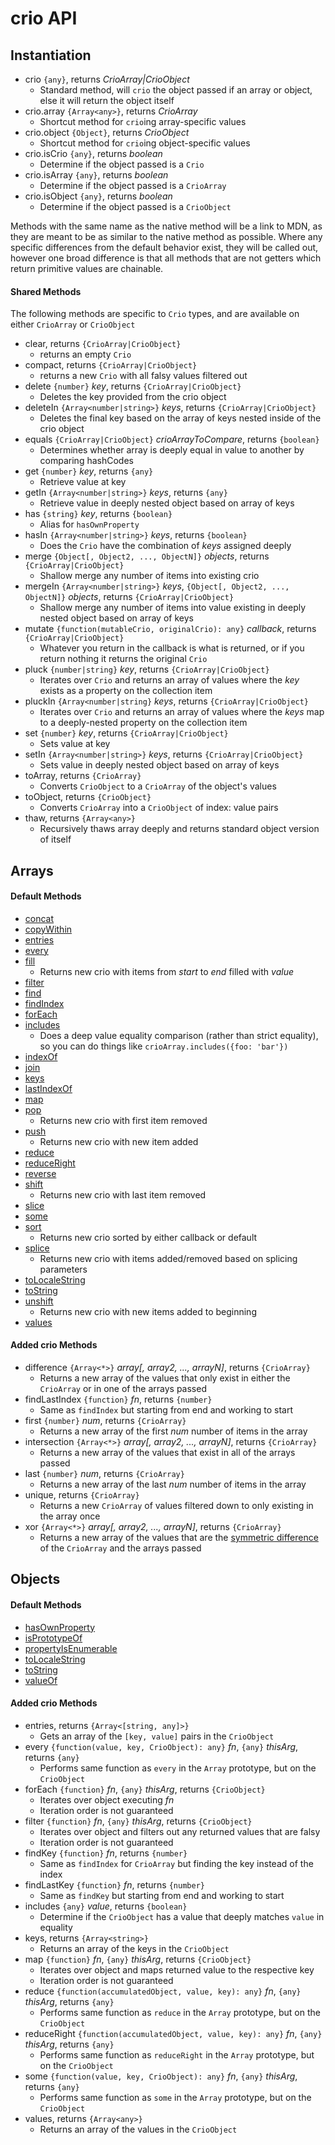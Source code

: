 # crio API

## Instantiation

* crio `{any}`, returns *CrioArray|CrioObject*
    * Standard method, will `crio` the object passed if an array or object, else it will return the object itself
* crio.array `{Array<any>}`, returns *CrioArray*
    * Shortcut method for `crio`ing array-specific values
* crio.object `{Object}`, returns *CrioObject*
    * Shortcut method for `crio`ing object-specific values
* crio.isCrio `{any}`, returns *boolean*
    * Determine if the object passed is a `Crio`
* crio.isArray `{any}`, returns *boolean*
    * Determine if the object passed is a `CrioArray`
* crio.isObject `{any}`, returns *boolean*
    * Determine if the object passed is a `CrioObject`

Methods with the same name as the native method will be a link to MDN, as they are meant to be as similar to the native method as possible. Where any specific differences from the default behavior exist, they will be called out, however one broad difference is that all methods that are not getters which return primitive values are chainable.

#### Shared Methods

The following methods are specific to `Crio` types, and are available on either `CrioArray` or `CrioObject`
* clear, returns `{CrioArray|CrioObject}`
  * returns an empty `Crio`
* compact, returns `{CrioArray|CrioObject}`
  * returns a new `Crio` with all falsy values filtered out
* delete `{number}` *key*, returns `{CrioArray|CrioObject}`
  * Deletes the key provided from the crio object
* deleteIn `{Array<number|string>}` *keys*, returns `{CrioArray|CrioObject}`
  * Deletes the final key based on the array of keys nested inside of the crio object
* equals `{CrioArray|CrioObject}` *crioArrayToCompare*, returns `{boolean}`
  * Determines whether array is deeply equal in value to another by comparing hashCodes
* get `{number}` *key*, returns `{any}`
  * Retrieve value at key
* getIn `{Array<number|string>}` *keys*, returns `{any}`
  * Retrieve value in deeply nested object based on array of keys
* has `{string}` *key*, returns `{boolean}`
  * Alias for `hasOwnProperty`
* hasIn `{Array<number|string>}` *keys*, returns `{boolean}`
  * Does the `Crio` have the combination of *keys* assigned deeply
* merge `{Object[, Object2, ..., ObjectN]}` *objects*, returns `{CrioArray|CrioObject}`
  * Shallow merge any number of items into existing crio
* mergeIn `{Array<number|string>}` *keys*, `{Object[, Object2, ..., ObjectN]}` *objects*, returns `{CrioArray|CrioObject}`
  * Shallow merge any number of items into value existing in deeply nested object based on array of keys
* mutate `{function(mutableCrio, originalCrio): any}` *callback*, returns `{CrioArray|CrioObject}`
  * Whatever you return in the callback is what is returned, or if you return nothing it returns the original `Crio`
* pluck `{number|string}` *key*, returns `{CrioArray|CrioObject}`
  * Iterates over `Crio` and returns an array of values where the *key* exists as a property on the collection item
* pluckIn `{Array<number|string}` *keys*, returns `{CrioArray|CrioObject}`
  * Iterates over `Crio` and returns an array of values where the *keys* map to a deeply-nested property on the collection item
* set `{number}` *key*, returns `{CrioArray|CrioObject}`
  * Sets value at key
* setIn `{Array<number|string>}` *keys*, returns `{CrioArray|CrioObject}`
  * Sets value in deeply nested object based on array of keys
* toArray, returns `{CrioArray}`
  * Converts `CrioObject` to a `CrioArray` of the object's values
* toObject, returns `{CrioObject}`
  * Converts `CrioArray` into a `CrioObject` of index: value pairs
* thaw, returns `{Array<any>}`
  * Recursively thaws array deeply and returns standard object version of itself

## Arrays

#### Default Methods

* [concat](https://developer.mozilla.org/en-US/docs/Web/JavaScript/Reference/Global_Objects/Array/concat)
* [copyWithin](https://developer.mozilla.org/en-US/docs/Web/JavaScript/Reference/Global_Objects/Array/copyWithin)
* [entries](https://developer.mozilla.org/en-US/docs/Web/JavaScript/Reference/Global_Objects/Array/entries)
* [every](https://developer.mozilla.org/en-US/docs/Web/JavaScript/Reference/Global_Objects/Array/every)
* [fill](https://developer.mozilla.org/en-US/docs/Web/JavaScript/Reference/Global_Objects/Array/fill)
    * Returns new crio with items from *start* to *end* filled with *value*
* [filter](https://developer.mozilla.org/en-US/docs/Web/JavaScript/Reference/Global_Objects/Array/filter)
* [find](https://developer.mozilla.org/en-US/docs/Web/JavaScript/Reference/Global_Objects/Array/find)
* [findIndex](https://developer.mozilla.org/en-US/docs/Web/JavaScript/Reference/Global_Objects/Array/findIndex)
* [forEach](https://developer.mozilla.org/en-US/docs/Web/JavaScript/Reference/Global_Objects/Array/forEach)
* [includes](https://developer.mozilla.org/en-US/docs/Web/JavaScript/Reference/Global_Objects/Array/includes)
    * Does a deep value equality comparison (rather than strict equality), so you can do things like `crioArray.includes({foo: 'bar'})`
* [indexOf](https://developer.mozilla.org/en-US/docs/Web/JavaScript/Reference/Global_Objects/Array/indexOf)
* [join](https://developer.mozilla.org/en-US/docs/Web/JavaScript/Reference/Global_Objects/Array/join)
* [keys](https://developer.mozilla.org/en-US/docs/Web/JavaScript/Reference/Global_Objects/Array/keys)
* [lastIndexOf](https://developer.mozilla.org/en-US/docs/Web/JavaScript/Reference/Global_Objects/Array/lastIndexOf)
* [map](https://developer.mozilla.org/en-US/docs/Web/JavaScript/Reference/Global_Objects/Array/map)
* [pop](https://developer.mozilla.org/en-US/docs/Web/JavaScript/Reference/Global_Objects/Array/pop)
  * Returns new crio with first item removed
* [push](https://developer.mozilla.org/en-US/docs/Web/JavaScript/Reference/Global_Objects/Array/push)
  * Returns new crio with new item added
* [reduce](https://developer.mozilla.org/en-US/docs/Web/JavaScript/Reference/Global_Objects/Array/reduce)
* [reduceRight](https://developer.mozilla.org/en-US/docs/Web/JavaScript/Reference/Global_Objects/Array/reduceRight)
* [reverse](https://developer.mozilla.org/en-US/docs/Web/JavaScript/Reference/Global_Objects/Array/reverse)
* [shift](https://developer.mozilla.org/en-US/docs/Web/JavaScript/Reference/Global_Objects/Array/shift)
  * Returns new crio with last item removed
* [slice](https://developer.mozilla.org/en-US/docs/Web/JavaScript/Reference/Global_Objects/Array/slice)
* [some](https://developer.mozilla.org/en-US/docs/Web/JavaScript/Reference/Global_Objects/Array/some)
* [sort](https://developer.mozilla.org/en-US/docs/Web/JavaScript/Reference/Global_Objects/Array/sort)
  * Returns new crio sorted by either callback or default
* [splice](https://developer.mozilla.org/en-US/docs/Web/JavaScript/Reference/Global_Objects/Array/splice)
  * Returns new crio with items added/removed based on splicing parameters
* [toLocaleString](https://developer.mozilla.org/en-US/docs/Web/JavaScript/Reference/Global_Objects/Array/toLocaleString)
* [toString](https://developer.mozilla.org/en-US/docs/Web/JavaScript/Reference/Global_Objects/Array/toString)
* [unshift](https://developer.mozilla.org/en-US/docs/Web/JavaScript/Reference/Global_Objects/Array/unshift)
  * Returns new crio with new items added to beginning
* [values](https://developer.mozilla.org/en-US/docs/Web/JavaScript/Reference/Global_Objects/Array/values)

#### Added crio Methods

* difference `{Array<*>}` *array[, array2, ..., arrayN]*, returns `{CrioArray}`
  * Returns a new array of the values that only exist in either the `CrioArray` or in one of the arrays passed
* findLastIndex `{function}` *fn*, returns `{number}`
  * Same as `findIndex` but starting from end and working to start
* first `{number}` *num*, returns `{CrioArray}`
  * Returns a new array of the first *num* number of items in the array
* intersection `{Array<*>}` *array[, array2, ..., arrayN]*, returns `{CrioArray}`
  * Returns a new array of the values that exist in all of the arrays passed
* last `{number}` *num*, returns `{CrioArray}`
  * Returns a new array of the last *num* number of items in the array
* unique, returns `{CrioArray}`
  * Returns a new `CrioArray` of values filtered down to only existing in the array once
* xor `{Array<*>}` *array[, array2, ..., arrayN]*, returns `{CrioArray}`
  * Returns a new array of the values that are the [symmetric difference](https://en.wikipedia.org/wiki/Symmetric_difference) of the `CrioArray` and the arrays passed

## Objects

#### Default Methods
* [hasOwnProperty](https://developer.mozilla.org/en-US/docs/Web/JavaScript/Reference/Global_Objects/Object/hasOwnProperty)
* [isPrototypeOf](https://developer.mozilla.org/en-US/docs/Web/JavaScript/Reference/Global_Objects/Object/isPrototypeOf)
* [propertyIsEnumerable](https://developer.mozilla.org/en-US/docs/Web/JavaScript/Reference/Global_Objects/Object/propertyIsEnumerable)
* [toLocaleString](https://developer.mozilla.org/en-US/docs/Web/JavaScript/Reference/Global_Objects/Object/toLocaleString)
* [toString](https://developer.mozilla.org/en-US/docs/Web/JavaScript/Reference/Global_Objects/Object/toString)
* [valueOf](https://developer.mozilla.org/en-US/docs/Web/JavaScript/Reference/Global_Objects/Object/valueOf)

#### Added crio Methods
* entries, returns `{Array<[string, any]>}`
  * Gets an array of the `[key, value]` pairs in the `CrioObject`
* every `{function(value, key, CrioObject): any}` *fn*, `{any}` *thisArg*, returns `{any}`
  * Performs same function as `every` in the `Array` prototype, but on the `CrioObject`
* forEach `{function}` *fn*, `{any}` *thisArg*, returns `{CrioObject}`
  * Iterates over object executing *fn*
  * Iteration order is not guaranteed
* filter `{function}` *fn*, `{any}` *thisArg*, returns `{CrioObject}`
  * Iterates over object and filters out any returned values that are falsy
  * Iteration order is not guaranteed
* findKey `{function}` *fn*, returns `{number}`
  * Same as `findIndex` for `CrioArray` but finding the key instead of the index
* findLastKey `{function}` *fn*, returns `{number}`
  * Same as `findKey` but starting from end and working to start
* includes `{any}` *value*, returns `{boolean}`
  * Determine if the `CrioObject` has a value that deeply matches `value` in equality
* keys, returns `{Array<string>}`
  * Returns an array of the keys in the `CrioObject`
* map `{function}` *fn*, `{any}` *thisArg*, returns `{CrioObject}`
  * Iterates over object and maps returned value to the respective key
  * Iteration order is not guaranteed
* reduce `{function(accumulatedObject, value, key): any}` *fn*, `{any}` *thisArg*, returns `{any}`
  * Performs same function as `reduce` in the `Array` prototype, but on the `CrioObject`
* reduceRight `{function(accumulatedObject, value, key): any}` *fn*, `{any}` *thisArg*, returns `{any}`
  * Performs same function as `reduceRight` in the `Array` prototype, but on the `CrioObject`
* some `{function(value, key, CrioObject): any}` *fn*, `{any}` *thisArg*, returns `{any}`
  * Performs same function as `some` in the `Array` prototype, but on the `CrioObject`
* values, returns `{Array<any>}`
  * Returns an array of the values in the `CrioObject`
